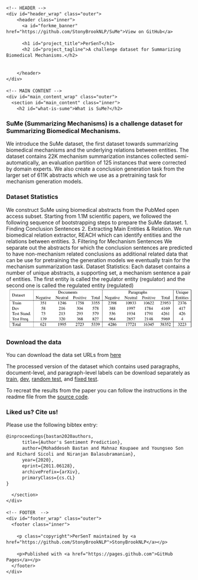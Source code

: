 <!DOCTYPE html>
<html lang="en-US">

  <head>
    <meta charset='utf-8'>
    <meta http-equiv="X-UA-Compatible" content="IE=edge">
    <meta name="viewport" content="width=device-width,maximum-scale=2">
    <link rel="stylesheet" type="text/css" media="screen" href="/SuMe/assets/css/style.css?v=9f2a42c2f9686a25c6edfa5e9fc3692fe9754dea">

<!-- Begin Jekyll SEO tag v2.6.1 -->
<title>What is SuMe? | SuMe</title>
<meta name="generator" content="Jekyll v3.9.0" />
<meta property="og:title" content="What is SuMe?" />
<meta property="og:locale" content="en_US" />
<meta name="description" content="A challenge dataset for Summarizing Biomedical Mechanisms." />
<meta property="og:description" content="A challenge dataset for Person SenTiment analysis in news domain." />
<link rel="canonical" href="https://stonybrooknlp.github.io/SuMe/" />
<meta property="og:url" content="https://stonybrooknlp.github.io/SuMe/" />
<meta property="og:site_name" content="SuMe" />
<script type="application/ld+json">
{"@type":"WebSite","headline":"What is SuMe?","url":"https://stonybrooknlp.github.io/SuMe/","description":"A challenge dataset for Summarizing Biomedical Mechanisms.","name":"SuMe","@context":"https://schema.org"}</script>
<!-- End Jekyll SEO tag -->

  </head>

  <body>

    <!-- HEADER -->
    <div id="header_wrap" class="outer">
        <header class="inner">
          <a id="forkme_banner" href="https://github.com/StonyBrookNLP/SuMe">View on GitHub</a>

          <h1 id="project_title">PerSenT</h1>
          <h2 id="project_tagline">A challenge dataset for Summarizing Biomedical Mechanisms.</h2>

          
        </header>
    </div>

    <!-- MAIN CONTENT -->
    <div id="main_content_wrap" class="outer">
      <section id="main_content" class="inner">
        <h2 id="what-is-sume">What is SuMe?</h2>
<h3 id="person-sentiment-a-challenge-dataset-for-authors-sentiment-prediction-in-news-domain">SuMe (Summarizing Mechanisms) is a challenge dataset for Summarizing Biomedical Mechanisms.</h3>

<!-- <p>You can find our paper <a href="https://arxiv.org/abs/2011.06128">Author’s sentiment prediction</a></p> -->
<!--  -->
<!-- <p>Mohaddeseh Bastan, Mahnaz Koupaee, Youngseo Son, Richard Sicoli, Niranjan Balasubramanian. COLING2020</p> -->

<p>We introduce the SuMe dataset, the first dataset towards summarizing biomedical mechanisms and the underlying relations between entities. The dataset contains 22K mechanism summarization instances collected semi-automatically, an evaluation partition of 125 instances that were corrected by domain experts. We also create a conclusion generation task from the larger set of 611K abstracts which we use as a pretraining task for mechanism generation models.</p>

<!-- <h3 id="example">Example</h3>
<p>In the following example we see a 4-paragraph document about an entity (Donald Trump). Each paragraph is labeled separately and finally the author’s sentiment towards the whole document is mentioned in the last row.</p>

<p><a href="https://github.com/MHDBST/PerSenT/blob/main/example2.png?raw=true"><img src="https://github.com/MHDBST/PerSenT/blob/main/example2.png?raw=true" alt="Image of PerSenT stats" /></a></p> -->

<h3 id="dataset-statistics">Dataset Statistics</h3>
<p>We construct SuMe using biomedical abstracts from the PubMed open access subset. Starting from 1.1M scientific papers, we followed the following sequence of bootstrapping steps to prepare the SuMe dataset. 
1. Finding Conclusion Sentences
2. Extracting Main Entities & Relation. We run biomedical relation extractor, REACH which can identify entities and the relations between entities.
3. Filtering for Mechanism Sentences
We separate out the abstracts for which the conclusion sentences are predicted to have non-mechanism related conclusions as additional related data that can be use for pretraining the generation models we eventually train for the mechanism summarization task. Dataset Statistics: Each dataset contains a number of unique abstracts, a supporting set, a mechanism sentence a pair of entities. The first entity is called the regulator entity (regulator) and the second one is called the regulated entity (regulated) <br />
<a href="https://github.com/MHDBST/PerSenT/blob/main/data_stats.png?raw=true"><img src="https://github.com/MHDBST/PerSenT/blob/main/data_stats.png?raw=true" alt="Image of PerSenT stats" /></a></p>

<h3 id="download-the-data">Download the data</h3>
<p>You can download the data set URLs from <a href="https://github.com/MHDBST/PerSenT/blob/main/train_dev_test_URLs.pkl">here</a></p>

<p>The processed version of the dataset which contains used paragraphs, document-level, and paragraph-level labels can be download separately as <a href="https://github.com/MHDBST/PerSenT/blob/main/train.csv">train</a>, <a href="https://github.com/MHDBST/PerSenT/blob/main/dev.csv">dev</a>, <a href="https://github.com/MHDBST/PerSenT/blob/main/random_test.ccsv">random test</a>, and <a href="https://github.com/MHDBST/PerSenT/blob/main/fixed_test.csv">fixed test</a>.</p>

<p>To recreat the results from the paper you can follow the instructions in the readme file from the <a href="https://github.com/StonyBrookNLP/PerSenT/tree/main/pre_post_processing_steps">source code</a>.</p>

<h3 id="liked-us-cite-us">Liked us? Cite us!</h3>

<p>Please use the following bibtex entry:</p>

<div class="language-plaintext highlighter-rouge"><div class="highlight"><pre class="highlight"><code>@inproceedings{bastan2020authors,
      title={Author's Sentiment Prediction}, 
      author={Mohaddeseh Bastan and Mahnaz Koupaee and Youngseo Son and Richard Sicoli and Niranjan Balasubramanian},
      year={2020},
      eprint={2011.06128},
      archivePrefix={arXiv},
      primaryClass={cs.CL}
}
</code></pre></div></div>


      </section>
    </div>

    <!-- FOOTER  -->
    <div id="footer_wrap" class="outer">
      <footer class="inner">
        
        <p class="copyright">PerSenT maintained by <a href="https://github.com/StonyBrookNLP">StonyBrookNLP</a></p>
        
        <p>Published with <a href="https://pages.github.com">GitHub Pages</a></p>
      </footer>
    </div>

    
  </body>
</html>

